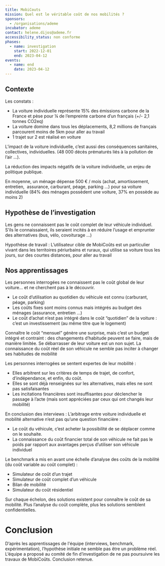 ```yaml
---
title: MobiCouts
mission: Quel est le véritable coût de nos mobilités ? 
sponsors:
  - /organisations/ademe
incubator: ademe
contact: helene.dijos@ademe.fr 
accessibility_status: non conforme
phases:
  - name: investigation
    start: 2022-12-01
    end: 2023-04-12
events:
  - name: end
    date: 2023-04-12
---
```


## Contexte 

Les constats : 
* La voiture individuelle représente 15% des émissions carbone de la France et pèse pour ¼ de l’empreinte carbone d’un français (+/- 2,1 tonnes CO2eq)
* La voiture domine dans tous les déplacements,
8,2 millions de français parcourent moins de 5km pour aller au travail
* 1 trajet sur 2 est réalisé en voiture

L’impact de la voiture individuelle, c’est aussi des conséquences sanitaires, collectives, individuelles.
(48 000 décès prématurés liés à la pollution de l’air …).

La réduction des impacts négatifs de la voiture individuelle, un enjeu de politique publique.

En moyenne, un ménage dépense 500 € / mois (achat, amortissement, entretien,  assurance, carburant, péage, parking …)
 pour sa voiture individuelle (84% des ménages possèdent une voiture, 37% en possède au moins 2)

## Hypothèse de l’investigation
Les gens ne connaissent pas le coût complet de leur véhicule individuel. S’ils le connaissaient, ils seraient incités à en réduire l’usage et emprunter des alternatives (bus, vélo, covoiturage …)

Hypothèse de travail : L’utilisateur cible de MobiCoûts est un particulier vivant dans les territoires périurbains et ruraux, qui utilise sa voiture tous les jours, sur des courtes distances, pour aller au travail

## Nos apprentissages

Les personnes interrogées ne connaissent pas le coût global de leur voiture… et ne cherchent pas à le découvrir.
* Le coût d’utilisation au quotidien du véhicule est connu (carburant, péage, parking)
* Les coûts fixes sont moins connus mais intégrés au budget des ménages (assurance, entretien …)
* Le coût d’achat n’est pas intégré dans le coût “quotidien” de la voiture : c’est un investissement (au même titre que le logement)

Connaître le coût “mensuel” génère une surprise, mais  c’est un budget intégré et contraint : des changements d’habitude peuvent se faire, mais de manière limitée. Se débarrasser de leur voiture est un non sujet.
La connaissance du coût réel de son véhicule ne semble pas inciter à changer ses habitudes de mobilité

Les personnes interrogées se sentent expertes de leur mobilité :
* Elles arbitrent sur les critères de temps de trajet, de confort, d’indépendance, et enfin, du coût.
* Elles se sont déjà renseignées sur les alternatives, mais elles ne sont pas satisfaisantes
* Les incitations financières sont insuffisantes pour déclencher le passage à l’acte (mais sont appréciées par ceux qui ont changés leur mobilité)

En conclusion des interviews : L’arbitrage entre voiture individuelle et mobilité alternative n’est pas qu’une question financière :
* Le coût du véhicule, c’est acheter la possibilité de se déplacer comme on le souhaite. 
* La connaissance du coût financier total de son véhicule ne fait pas le poids par rapport aux avantages perçus d’utiliser son véhicule individuel 

Le benchmark a mis en avant une échelle d’analyse des coûts de la mobilité (du coût variable au coût complet) : 
* Simulateur de coût d’un trajet
* Simulateur de coût complet d’un véhicule
* Bilan de mobilité
* Simulateur du coût résidentiel

Sur chaque échelon, des solutions existent pour connaître le coût de sa mobilité. Plus l’analyse du coût complète, plus les solutions semblent confidentielles. 

# Conclusion
D’après les apprentissages de l'équipe (interviews, benchmark, expérimentation), l’hypothèse initiale ne semble pas être un problème réel. 
L’équipe a proposé au comité de fin d’investigation de ne pas poursuivre les travaux de MobiCoûts. Conclusion retenue. 
